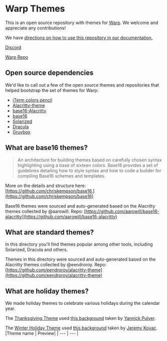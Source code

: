 # Warp Themes

This is an open source repository with themes for [Warp](https://www.warp.dev/).
We welcome and appreciate any contributions!

We have [directions on how to use this repository in our documentation.](https://docs.warp.dev/features/themes)

[Discord](https://discord.gg/warpdotdev)

[Warp Repo](https://github.com/warpdotdev/Warp)

## Open source dependencies

We'd like to call out a few of the open source themes and repositories that helped bootstrap the set of themes for Warp:

- [iTerm colors pencil](https://github.com/mattly/iterm-colors-pencil)
- [Alacritty-theme](https://github.com/eendroroy/alacritty-theme)
- [base16-Alacritty](https://github.com/aarowill/base16-alacritty)
- [base16](https://github.com/chriskempson/base16)
- [Solarized](https://ethanschoonover.com/solarized/)
- [Dracula](https://draculatheme.com/)
- [Gruvbox](https://github.com/morhetz/gruvbox)

## What are base16 themes?
> An architecture for building themes based on carefully chosen syntax highlighting using a base of sixteen colors. Base16 provides a set of guidelines detailing how to style syntax and how to code a builder for compiling Base16 schemes and templates.

More on the details and structure here: [https://github.com/chriskempson/base16.](https://github.com/chriskempson/base16)

Base16 themes were sourced and auto-generated based on the Alacritty themes collected by @aarowill.
Repo: [https://github.com/aarowill/base16-alacritty](https://github.com/aarowill/base16-alacritty)

## What are standard themes?
In this directory you'll find themes popular among other tools, including Solarized, Dracula and others.

Themes in this directory were sourced and auto-generated based on the Alacritty themes collected by @eendroroy.
Repo: [https://github.com/eendroroy/alacritty-theme](https://github.com/eendroroy/alacritty-theme)

## What are holiday themes?

 We made holiday themes to celebrate various holidays during the calendar year.

The [Thanksgiving Theme](https://twitter.com/warpdotdev/status/1463663176680157190?s=20) used [this background](https://unsplash.com/photos/ZwPuquZBnyM) taken by [
Yannick Pulver](https://unsplash.com/@yanu).

The [Winter Holiday Theme](https://twitter.com/warpdotdev/status/1474159550961840130?s=20&t=G8CKtGzU6kda5R3_gH9t4A) used [this background](https://unsplash.com/photos/TD8CbG9-sMk) taken by [Jeremy Kovac](https://unsplash.com/@jkovac).
|Theme name | Preview|
| --- | --- |